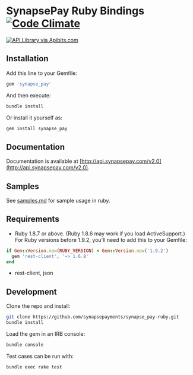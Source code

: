 # SynapsePay Ruby Bindings [![Code Climate](https://codeclimate.com/github/synapsepayments/synapse_pay-ruby/badges/gpa.svg)](https://codeclimate.com/github/synapsepayments/synapse_pay-ruby)

[![API Library via Apibits.com](http://apibits.com/assets/images/apibits-badge.png)](http://apibits.com)

## Installation

Add this line to your Gemfile:

```ruby
gem 'synapse_pay'
```

And then execute:

```bash
bundle install
```

Or install it yourself as:

```bash
gem install synapse_pay
```


## Documentation

Documentation is available at [http://api.synapsepay.com/v2.0](http://api.synapsepay.com/v2.0).


## Samples

See [samples.md](https://github.com/synapsepayments/synapse_pay-ruby/blob/master/samples.md) for sample usage in ruby.


## Requirements

* Ruby 1.8.7 or above. (Ruby 1.8.6 may work if you load ActiveSupport.) For Ruby versions before 1.9.2, you'll need to add this to your Gemfile:

```ruby
if Gem::Version.new(RUBY_VERSION) < Gem::Version.new('1.9.2')
  gem 'rest-client', '~> 1.6.8'
end
```

* rest-client, json


## Development

Clone the repo and install:

```sh
git clone https://github.com/synapsepayments/synapse_pay-ruby.git
bundle install
```

Load the gem in an IRB console:

```sh
bundle console
```

Test cases can be run with:

```sh
bundle exec rake test
```
